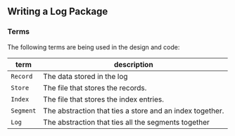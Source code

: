 ## Writing a Log Package

### Terms

The following terms are being used in the design and code:

| term | description |
| --- | --- |
| `Record` | The data stored in the log |
| `Store` | The file that stores the records. |
| `Index` | The file that stores the index entries. |
| `Segment` | The abstraction that ties a store and an index together. |
| `Log` | The abstraction that ties all the segments together |

